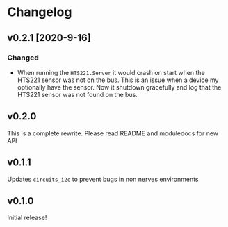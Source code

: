 # Changelog

## v0.2.1 [2020-9-16]

### Changed

- When running the `HTS221.Server` it would crash on start when the HTS221
  sensor was not on the bus. This is an issue when a device my optionally
  have the sensor. Now it shutdown gracefully and log that the HTS221 sensor
  was not found on the bus.

## v0.2.0

This is a complete rewrite. Please read README and moduledocs for new API

## v0.1.1

Updates `circuits_i2c` to prevent bugs in non nerves environments

## v0.1.0

Initial release!
